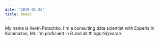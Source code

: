 ```yaml
---
date: "2019-01-25"
title: About
---
```


My name is Kevin Putschko.  I'm a consulting data scientist with Experis in Kalamazoo, MI.  I'm proficient in R and all things *tidyverse*. 
